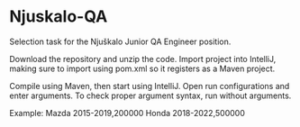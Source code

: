 # Njuskalo-QA
Selection task for the Njuškalo Junior QA Engineer position.

Download the repository and unzip the code. Import project into IntelliJ, making sure to import using pom.xml so it registers as a Maven project.

Compile using Maven, then start using IntelliJ. Open run configurations and enter arguments. To check proper argument syntax, run without arguments.

Example: Mazda 2015-2019,200000 Honda 2018-2022,500000
